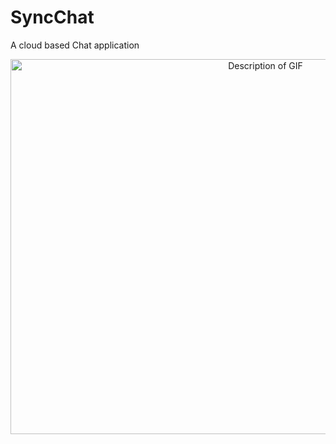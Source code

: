 # SyncChat
A cloud based Chat application

<p align="center">
  <img src="gifs/1.gif" alt="Description of GIF" width="800" height="600" />
</p>

